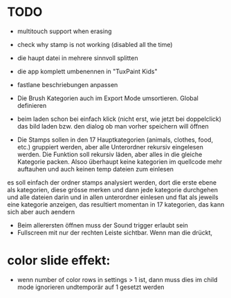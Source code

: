 TODO
====

- multitouch support when erasing
- check why stamp is not working (disabled all the time)

- die haupt datei in mehrere sinnvoll splitten

- die app komplett umbenennen in "TuxPaint Kids"
- fastlane beschriebungen anpassen
- Die Brush Kategorien auch im Export Mode umsortieren. Global definieren
- beim laden schon bei einfach klick (nicht erst, wie jetzt bei doppelclick) das bild laden bzw. den dialog ob man vorher speichern will öffnen

- Die Stamps sollen in den 17 Hauptkategorien (animals, clothes, food, etc.) gruppiert werden, aber alle Unterordner rekursiv eingelesen werden. Die Funktion soll rekursiv läden, aber alles in die gleiche Kategorie packen. Alsoo überhaupt keine kategorien im quellcode mehr auftauhen und auch keinen temp dateien zum einlesen

es soll einfach der ordner stamps analysiert werden, dort die erste ebene als kategorien, diese grösse merken und dann jede kategorie durchgehen und alle dateien darin und in allen  unterordner einlesen und flat als jeweils eine kategorie anzeigen, das resultiert momentan in 17 kategorien, das kann sich aber auch aendern

- Beim allerersten öffnen muss der Sound trigger erlaubt sein
- Fullscreen mit nur der rechten Leiste sichtbar. Wenn man die drückt, 

# color slide effekt:



- wenn number of color rows in settings > 1 ist, dann muss dies im child mode ignorieren undtemporär auf 1 gesetzt werden






